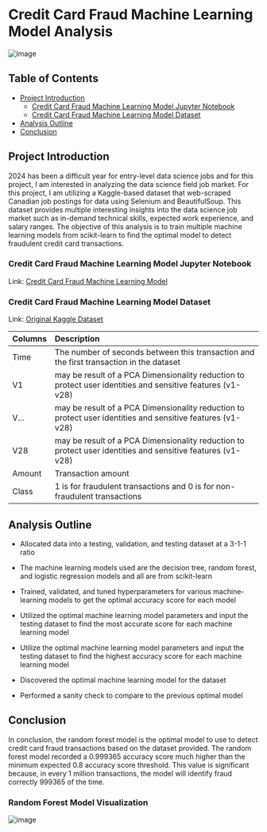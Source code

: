 # Credit Card Fraud Machine Learning Model Analysis

![image](https://github.com/user-attachments/assets/ad09e755-2cfd-4818-9468-60c48528a855)


## Table of Contents

- [Project Introduction](#project-introduction)
    - [Credit Card Fraud Machine Learning Model Jupyter Notebook](#credit-card-fraud-machine-learning-model-jupyter-notebook)
    - [Credit Card Fraud Machine Learning Model Dataset](#credit-card-fraud-machine-learning-model-dataset)
- [Analysis Outline](#analysis-outline)
- [Conclusion](#conclusion)

## Project Introduction

2024 has been a difficult year for entry-level data science jobs and for this project, I am interested in analyzing the data science field job market. For this project, I am utilizing a Kaggle-based dataset that web-scraped Canadian job postings for data using Selenium and BeautifulSoup. This dataset provides multiple interesting insights into the data science job market such as in-demand technical skills, expected work experience, and salary ranges. The objective of this analysis is to train multiple machine learning models from scikit-learn to find the optimal model to detect fraudulent credit card transactions.

### Credit Card Fraud Machine Learning Model Jupyter Notebook

Link: [Credit Card Fraud Machine Learning Model](https://github.com/jasondo-da/Canadian_Data_Analyst_Online_Job_Posting_Analysis/blob/main/da_job_posts_canada_analysis.ipynb)

### Credit Card Fraud Machine Learning Model Dataset

Link: [Original Kaggle Dataset](https://www.kaggle.com/datasets/mlg-ulb/creditcardfraud/data)

| Columns | Description |
| :------------- | :------------ |
| Time | The number of seconds between this transaction and the first transaction in the dataset |
| V1 | may be result of a PCA Dimensionality reduction to protect user identities and sensitive features (v1-v28) |
| V... | may be result of a PCA Dimensionality reduction to protect user identities and sensitive features (v1-v28) |
| V28 | may be result of a PCA Dimensionality reduction to protect user identities and sensitive features (v1-v28) |
| Amount | Transaction amount |
| Class | 1 is for fraudulent transactions and 0 is for non-fraudulent transactions |



## Analysis Outline

- Allocated data into a testing, validation, and testing dataset at a 3-1-1 ratio

- The machine learning models used are the decision tree, random forest, and logistic regression models and all are from scikit-learn

- Trained, validated, and tuned hyperparameters for various machine-learning models to get the optimal accuracy score for each model

- Utilized the optimal machine learning model parameters and input the testing dataset to find the most accurate score for each machine learning model

- Utilize the optimal machine learning model parameters and input the testing dataset to find the highest accuracy score for each machine learning model

- Discovered the optimal machine learning model for the dataset

- Performed a sanity check to compare to the previous optimal model


## Conclusion

In conclusion, the random forest model is the optimal model to use to detect credit card fraud transactions based on the dataset provided. The random forest model recorded a 0.999365 accuracy score much higher than the minimum expected 0.8 accuracy score threshold. This value is significant because, in every 1 million transactions, the model will identify fraud correctly 999365 of the time. 

### Random Forest Model Visualization
![image](https://github.com/user-attachments/assets/1a928f1e-cb1e-47f5-be4e-668c7f44d79f)

